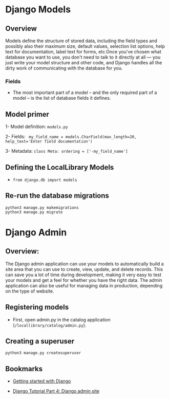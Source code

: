 # Django Models


## Overview

Models define the structure of stored data, including the field types and possibly also their maximum size, default values, selection list options, help text for documentation, label text for forms, etc.Once you've chosen what database you want to use, you don't need to talk to it directly at all — you just write your model structure and other code, and Django handles all the dirty work of communicating with the database for you.


### Fields

* The most important part of a model – and the only required part of a model – is the list of database fields it defines.

## Model primer

  1- Model definition: `models.py`

  2- Fields: ` my_field_name = models.CharField(max_length=20, help_text='Enter field documentation')`

  3- Metadata:
    ```
     class Meta:
        ordering = ['-my_field_name']
    ```

## Defining the LocalLibrary Models

* `from django.db import models`

## Re-run the database migrations

  ```
  python3 manage.py makemigrations
  python3 manage.py migrate
  ```


# Django Admin

## Overview:


The Django admin application can use your models to automatically build a site area that you can use to create, view, update, and delete records. This can save you a lot of time during development, making it very easy to test your models and get a feel for whether you have the right data. The admin application can also be useful for managing data in production, depending on the type of website.

## Registering models 

* First, open admin.py in the catalog application (`/locallibrary/catalog/admin.py`).

## Creating a superuser

`python3 manage.py createsuperuser`

## Bookmarks
- [Getting started with Django](https://docs.djangoproject.com/en/4.1/ref/models/fields/)

- [Django Tutorial Part 4: Django admin site](https://developer.mozilla.org/en-US/docs/Learn/Server-side/Django/Admin_site)
